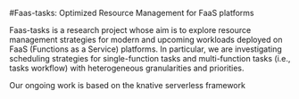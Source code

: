 #Faas-tasks: Optimized Resource Management for FaaS platforms

Faas-tasks is a research project whose aim is to explore resource management strategies for modern and upcoming workloads deployed on FaaS (Functions as a Service) platforms.
In particular, we are investigating scheduling strategies for single-function tasks and multi-function tasks (i.e., tasks workflow) with heterogeneous granularities and priorities.

Our ongoing work is based on the knative serverless framework
